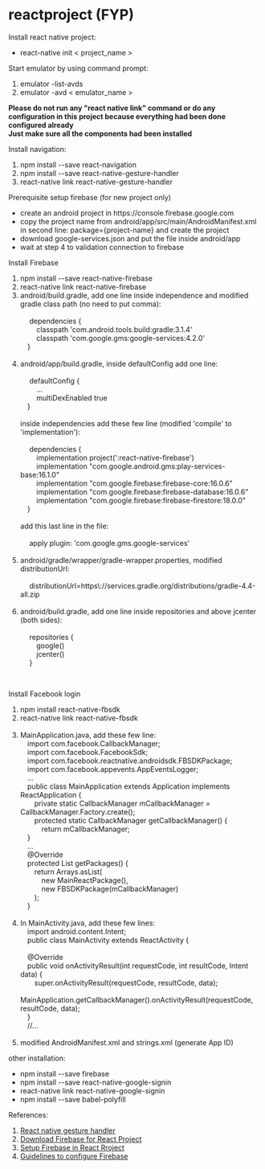# reactproject (FYP)

Install react native project:
<ul>
  <li>react-native init < project_name ></li>
</ul>

Start emulator by using command prompt:
<ol>
  <li>emulator -list-avds</li>
  <li>emulator -avd < emulator_name ></li>
</ol>
 
<b>Please do not run any "react native link" command or do any configuration in this project because everything had been done configured already</b><br/>
<b>Just make sure all the components had been installed</b>

Install navigation:
<ol>
<li>npm install --save react-navigation</li>
<li>npm install --save react-native-gesture-handler</li>
<li>react-native link react-native-gesture-handler</li>
</ol>

Prerequisite setup firebase (for new project only)
<ul>
<li>create an android project in https://console.firebase.google.com </li>
<li>copy the project name from android/app/src/main/AndroidManifest.xml in second line: package={project-name} and create the project</li>
<li>download google-services.json and put the file inside android/app</li>
<li> wait at step 4 to validation connection to firebase</li>
</ul>

Install Firebase
<ol>
<li>npm install --save react-native-firebase</li>
<li>react-native link react-native-firebase</li>
<li>android/build.gradle, add one line inside independence and modified gradle class path (no need to put comma):<br/><br/>
&emsp; dependencies {<br/>
&emsp;&emsp; classpath 'com.android.tools.build:gradle:3.1.4'<br/>
&emsp;&emsp; classpath 'com.google.gms:google-services:4.2.0'<br/>
&emsp;}<br/><br/>
</li>
<li>android/app/build.gradle, inside defaultConfig add one line:<br/><br/>
&emsp; defaultConfig {<br/>
&emsp;&emsp; ...<br/>
&emsp;&emsp; multiDexEnabled true<br/>
&emsp;}<br/><br/>
inside independencies add these few line (modified 'compile' to 'implementation'):<br/><br/>
&emsp; dependencies {<br/>
&emsp;&emsp; implementation project(':react-native-firebase')<br/>
&emsp;&emsp; implementation "com.google.android.gms:play-services-base:16.1.0"<br/>
&emsp;&emsp; implementation "com.google.firebase:firebase-core:16.0.6"<br/>
&emsp;&emsp; implementation "com.google.firebase:firebase-database:16.0.6"<br/>
&emsp;&emsp; implementation "com.google.firebase:firebase-firestore:18.0.0"<br/>
&emsp;}<br/><br/>
add this last line in the file:<br/><br/>
&emsp; apply plugin: 'com.google.gms.google-services'<br/><br/>
</li>
<li>android/gradle/wrapper/gradle-wrapper.properties, modified distributionUrl:<br/><br/>
&emsp; distributionUrl=https\://services.gradle.org/distributions/gradle-4.4-all.zip<br/><br/>
</li>
<li>android/build.gradle, add one line inside repositories and above jcenter (both sides):<br/><br/>
&emsp; repositories {<br/>
&emsp;&emsp; google()<br/>
&emsp;&emsp; jcenter()<br/>
&emsp; }<br/>
</li>
</ol><br/>

Install Facebook login<br/>
<ol>
  <li>npm install react-native-fbsdk</li>
  <li>react-native link react-native-fbsdk</li><br/>
  <li>MainApplication.java, add these few line:<br/>
&emsp;import com.facebook.CallbackManager;<br/>
&emsp;import com.facebook.FacebookSdk;<br/>
&emsp;import com.facebook.reactnative.androidsdk.FBSDKPackage;<br/>
&emsp;import com.facebook.appevents.AppEventsLogger;<br/>
&emsp;...<br/>
&emsp;public class MainApplication extends Application implements ReactApplication {<br/>
&emsp;&emsp;private static CallbackManager mCallbackManager = CallbackManager.Factory.create();<br/>
&emsp;&emsp;protected static CallbackManager getCallbackManager() {<br/>
&emsp;&emsp;&emsp;return mCallbackManager;<br/>
&emsp;}<br/>
&emsp;...<br/>
&emsp;@Override<br/>
&emsp;protected List<ReactPackage> getPackages() {<br/>
&emsp;&emsp;return Arrays.<ReactPackage>asList(<br/>
&emsp;&emsp;&emsp;new MainReactPackage(),<br/>
&emsp;&emsp;&emsp;new FBSDKPackage(mCallbackManager)<br/>
&emsp;&emsp;);<br/>
&emsp;}<br/>
    </li><br/>
    <li>In MainActivity.java, add these few lines:<br/>
&emsp;import android.content.Intent;<br/>
&emsp;public class MainActivity extends ReactActivity {<br/><br/>
&emsp;@Override<br/>
&emsp;public void onActivityResult(int requestCode, int resultCode, Intent data) {<br/>
&emsp;&emsp;super.onActivityResult(requestCode, resultCode, data);<br/>
&emsp;&emsp;MainApplication.getCallbackManager().onActivityResult(requestCode, resultCode, data);<br/>
&emsp;}<br/>
&emsp;//...
    </li><br/>
    <li>modified AndroidManifest.xml and strings.xml (generate App ID)</li>
</ol>
other installation:<br/>
<ul>
  <li>npm install --save firebase</li>
  <li>npm install --save react-native-google-signin</li>
  <li>react-native link react-native-google-signin</li>
  <li>npm install --save babel-polyfill</li>
</ul>

References:
<ol>
<li><a href='https://kmagiera.github.io/react-native-gesture-handler/docs/getting-started.html'>React native gesture handler</a></li>
<li><a href='https://github.com/invertase/react-native-firebase-docs/blob/master/docs/installation/initial-setup.md'>Download Firebase for React Project</a></li>
<li><a href='https://medium.com/react-native-training/firebase-sdk-with-firestore-for-react-native-apps-in-2018-aa89a67d6934'>Setup Firebase in React Rroject</a></li>
<li><a href='https://www.youtube.com/watch?v=_7iKm233n_M'>Guidelines to configure Firebase</a></li>
</ol>
